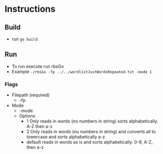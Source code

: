 # Instructions
## Build
- run `go build`
## Run
- To run execute run rbsGo 
- Example `./rbsGo -fp ../../wordlistJustWordsRepeated.txt -mode 1`
 ### Flags
  - Filepath (required)
    - -fp
  - Mode
    - -mode
    - Options
      - 1 Only reads in words (no numbers in string) sorts alphabetically. A-Z then a-z
      - 2 Only reads in words (nu numbers in string) and converts all to lowercase and sorts alphabetically a-z
      - default reads in words as is and sorts alphabetically. 0-9, A-Z, then a-z